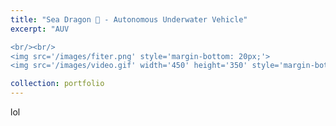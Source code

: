 ```yaml
---
title: "Sea Dragon 🐉 - Autonomous Underwater Vehicle"
excerpt: "AUV

<br/><br/>
<img src='/images/fiter.png' style='margin-bottom: 20px;'>
<img src='/images/video.gif' width='450' height='350' style='margin-bottom: 20px;'>"

collection: portfolio
---
```


lol